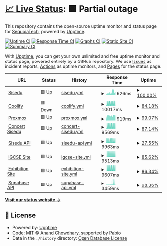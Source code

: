 # [📈 Live Status](https://uptime.sisedu.org): <!--live status--> **🟧 Partial outage**

This repository contains the open-source uptime monitor and status page for [SequoiaTech](https://uptime.sisedu.org), powered by [Upptime](https://github.com/upptime/upptime).

[![Uptime CI](https://github.com/SequoiaTech/uptime/workflows/Uptime%20CI/badge.svg)](https://github.com/SequoiaTech/uptime/actions?query=workflow%3A%22Uptime+CI%22)
[![Response Time CI](https://github.com/SequoiaTech/uptime/workflows/Response%20Time%20CI/badge.svg)](https://github.com/SequoiaTech/uptime/actions?query=workflow%3A%22Response+Time+CI%22)
[![Graphs CI](https://github.com/SequoiaTech/uptime/workflows/Graphs%20CI/badge.svg)](https://github.com/SequoiaTech/uptime/actions?query=workflow%3A%22Graphs+CI%22)
[![Static Site CI](https://github.com/SequoiaTech/uptime/workflows/Static%20Site%20CI/badge.svg)](https://github.com/SequoiaTech/uptime/actions?query=workflow%3A%22Static+Site+CI%22)
[![Summary CI](https://github.com/SequoiaTech/uptime/workflows/Summary%20CI/badge.svg)](https://github.com/SequoiaTech/uptime/actions?query=workflow%3A%22Summary+CI%22)

With [Upptime](https://upptime.js.org), you can get your own unlimited and free uptime monitor and status page, powered entirely by a GitHub repository. We use [Issues](https://github.com/SequoiaTech/uptime/issues) as incident reports, [Actions](https://github.com/SequoiaTech/uptime/actions) as uptime monitors, and [Pages](https://uptime.sisedu.org) for the status page.

<!--start: status pages-->
<!-- This summary is generated by Upptime (https://github.com/upptime/upptime) -->
<!-- Do not edit this manually, your changes will be overwritten -->
<!-- prettier-ignore -->
| URL | Status | History | Response Time | Uptime |
| --- | ------ | ------- | ------------- | ------ |
| <img alt="" src="https://icons.duckduckgo.com/ip3/www.sisedu.org.ico" height="13"> [Sisedu](https://www.sisedu.org) | 🟩 Up | [sisedu.yml](https://github.com/SequoiaTech/uptime/commits/HEAD/history/sisedu.yml) | <details><summary><img alt="Response time graph" src="./graphs/sisedu/response-time-week.png" height="20"> 626ms</summary><br><a href="https://uptime.sisedu.org/history/sisedu"><img alt="Response time 1772" src="https://img.shields.io/endpoint?url=https%3A%2F%2Fraw.githubusercontent.com%2FSequoiaTech%2Fuptime%2FHEAD%2Fapi%2Fsisedu%2Fresponse-time.json"></a><br><a href="https://uptime.sisedu.org/history/sisedu"><img alt="24-hour response time 727" src="https://img.shields.io/endpoint?url=https%3A%2F%2Fraw.githubusercontent.com%2FSequoiaTech%2Fuptime%2FHEAD%2Fapi%2Fsisedu%2Fresponse-time-day.json"></a><br><a href="https://uptime.sisedu.org/history/sisedu"><img alt="7-day response time 626" src="https://img.shields.io/endpoint?url=https%3A%2F%2Fraw.githubusercontent.com%2FSequoiaTech%2Fuptime%2FHEAD%2Fapi%2Fsisedu%2Fresponse-time-week.json"></a><br><a href="https://uptime.sisedu.org/history/sisedu"><img alt="30-day response time 2092" src="https://img.shields.io/endpoint?url=https%3A%2F%2Fraw.githubusercontent.com%2FSequoiaTech%2Fuptime%2FHEAD%2Fapi%2Fsisedu%2Fresponse-time-month.json"></a><br><a href="https://uptime.sisedu.org/history/sisedu"><img alt="1-year response time 1772" src="https://img.shields.io/endpoint?url=https%3A%2F%2Fraw.githubusercontent.com%2FSequoiaTech%2Fuptime%2FHEAD%2Fapi%2Fsisedu%2Fresponse-time-year.json"></a></details> | <details><summary><a href="https://uptime.sisedu.org/history/sisedu">100.00%</a></summary><a href="https://uptime.sisedu.org/history/sisedu"><img alt="All-time uptime 99.42%" src="https://img.shields.io/endpoint?url=https%3A%2F%2Fraw.githubusercontent.com%2FSequoiaTech%2Fuptime%2FHEAD%2Fapi%2Fsisedu%2Fuptime.json"></a><br><a href="https://uptime.sisedu.org/history/sisedu"><img alt="24-hour uptime 100.00%" src="https://img.shields.io/endpoint?url=https%3A%2F%2Fraw.githubusercontent.com%2FSequoiaTech%2Fuptime%2FHEAD%2Fapi%2Fsisedu%2Fuptime-day.json"></a><br><a href="https://uptime.sisedu.org/history/sisedu"><img alt="7-day uptime 100.00%" src="https://img.shields.io/endpoint?url=https%3A%2F%2Fraw.githubusercontent.com%2FSequoiaTech%2Fuptime%2FHEAD%2Fapi%2Fsisedu%2Fuptime-week.json"></a><br><a href="https://uptime.sisedu.org/history/sisedu"><img alt="30-day uptime 99.39%" src="https://img.shields.io/endpoint?url=https%3A%2F%2Fraw.githubusercontent.com%2FSequoiaTech%2Fuptime%2FHEAD%2Fapi%2Fsisedu%2Fuptime-month.json"></a><br><a href="https://uptime.sisedu.org/history/sisedu"><img alt="1-year uptime 99.59%" src="https://img.shields.io/endpoint?url=https%3A%2F%2Fraw.githubusercontent.com%2FSequoiaTech%2Fuptime%2FHEAD%2Fapi%2Fsisedu%2Fuptime-year.json"></a></details>
| <img alt="" src="https://icons.duckduckgo.com/ip3/coolify.sisedu.org.ico" height="13"> [Coolify](https://coolify.sisedu.org) | 🟥 Down | [coolify.yml](https://github.com/SequoiaTech/uptime/commits/HEAD/history/coolify.yml) | <details><summary><img alt="Response time graph" src="./graphs/coolify/response-time-week.png" height="20"> 10017ms</summary><br><a href="https://uptime.sisedu.org/history/coolify"><img alt="Response time 6275" src="https://img.shields.io/endpoint?url=https%3A%2F%2Fraw.githubusercontent.com%2FSequoiaTech%2Fuptime%2FHEAD%2Fapi%2Fcoolify%2Fresponse-time.json"></a><br><a href="https://uptime.sisedu.org/history/coolify"><img alt="24-hour response time 10432" src="https://img.shields.io/endpoint?url=https%3A%2F%2Fraw.githubusercontent.com%2FSequoiaTech%2Fuptime%2FHEAD%2Fapi%2Fcoolify%2Fresponse-time-day.json"></a><br><a href="https://uptime.sisedu.org/history/coolify"><img alt="7-day response time 10017" src="https://img.shields.io/endpoint?url=https%3A%2F%2Fraw.githubusercontent.com%2FSequoiaTech%2Fuptime%2FHEAD%2Fapi%2Fcoolify%2Fresponse-time-week.json"></a><br><a href="https://uptime.sisedu.org/history/coolify"><img alt="30-day response time 9167" src="https://img.shields.io/endpoint?url=https%3A%2F%2Fraw.githubusercontent.com%2FSequoiaTech%2Fuptime%2FHEAD%2Fapi%2Fcoolify%2Fresponse-time-month.json"></a><br><a href="https://uptime.sisedu.org/history/coolify"><img alt="1-year response time 6275" src="https://img.shields.io/endpoint?url=https%3A%2F%2Fraw.githubusercontent.com%2FSequoiaTech%2Fuptime%2FHEAD%2Fapi%2Fcoolify%2Fresponse-time-year.json"></a></details> | <details><summary><a href="https://uptime.sisedu.org/history/coolify">84.18%</a></summary><a href="https://uptime.sisedu.org/history/coolify"><img alt="All-time uptime 91.23%" src="https://img.shields.io/endpoint?url=https%3A%2F%2Fraw.githubusercontent.com%2FSequoiaTech%2Fuptime%2FHEAD%2Fapi%2Fcoolify%2Fuptime.json"></a><br><a href="https://uptime.sisedu.org/history/coolify"><img alt="24-hour uptime 65.14%" src="https://img.shields.io/endpoint?url=https%3A%2F%2Fraw.githubusercontent.com%2FSequoiaTech%2Fuptime%2FHEAD%2Fapi%2Fcoolify%2Fuptime-day.json"></a><br><a href="https://uptime.sisedu.org/history/coolify"><img alt="7-day uptime 84.18%" src="https://img.shields.io/endpoint?url=https%3A%2F%2Fraw.githubusercontent.com%2FSequoiaTech%2Fuptime%2FHEAD%2Fapi%2Fcoolify%2Fuptime-week.json"></a><br><a href="https://uptime.sisedu.org/history/coolify"><img alt="30-day uptime 72.21%" src="https://img.shields.io/endpoint?url=https%3A%2F%2Fraw.githubusercontent.com%2FSequoiaTech%2Fuptime%2FHEAD%2Fapi%2Fcoolify%2Fuptime-month.json"></a><br><a href="https://uptime.sisedu.org/history/coolify"><img alt="1-year uptime 91.23%" src="https://img.shields.io/endpoint?url=https%3A%2F%2Fraw.githubusercontent.com%2FSequoiaTech%2Fuptime%2FHEAD%2Fapi%2Fcoolify%2Fuptime-year.json"></a></details>
| <img alt="" src="https://icons.duckduckgo.com/ip3/proxmox.sisedu.org.ico" height="13"> [Proxmox](https://proxmox.sisedu.org) | 🟩 Up | [proxmox.yml](https://github.com/SequoiaTech/uptime/commits/HEAD/history/proxmox.yml) | <details><summary><img alt="Response time graph" src="./graphs/proxmox/response-time-week.png" height="20"> 919ms</summary><br><a href="https://uptime.sisedu.org/history/proxmox"><img alt="Response time 2882" src="https://img.shields.io/endpoint?url=https%3A%2F%2Fraw.githubusercontent.com%2FSequoiaTech%2Fuptime%2FHEAD%2Fapi%2Fproxmox%2Fresponse-time.json"></a><br><a href="https://uptime.sisedu.org/history/proxmox"><img alt="24-hour response time 944" src="https://img.shields.io/endpoint?url=https%3A%2F%2Fraw.githubusercontent.com%2FSequoiaTech%2Fuptime%2FHEAD%2Fapi%2Fproxmox%2Fresponse-time-day.json"></a><br><a href="https://uptime.sisedu.org/history/proxmox"><img alt="7-day response time 919" src="https://img.shields.io/endpoint?url=https%3A%2F%2Fraw.githubusercontent.com%2FSequoiaTech%2Fuptime%2FHEAD%2Fapi%2Fproxmox%2Fresponse-time-week.json"></a><br><a href="https://uptime.sisedu.org/history/proxmox"><img alt="30-day response time 5526" src="https://img.shields.io/endpoint?url=https%3A%2F%2Fraw.githubusercontent.com%2FSequoiaTech%2Fuptime%2FHEAD%2Fapi%2Fproxmox%2Fresponse-time-month.json"></a><br><a href="https://uptime.sisedu.org/history/proxmox"><img alt="1-year response time 2882" src="https://img.shields.io/endpoint?url=https%3A%2F%2Fraw.githubusercontent.com%2FSequoiaTech%2Fuptime%2FHEAD%2Fapi%2Fproxmox%2Fresponse-time-year.json"></a></details> | <details><summary><a href="https://uptime.sisedu.org/history/proxmox">99.07%</a></summary><a href="https://uptime.sisedu.org/history/proxmox"><img alt="All-time uptime 92.95%" src="https://img.shields.io/endpoint?url=https%3A%2F%2Fraw.githubusercontent.com%2FSequoiaTech%2Fuptime%2FHEAD%2Fapi%2Fproxmox%2Fuptime.json"></a><br><a href="https://uptime.sisedu.org/history/proxmox"><img alt="24-hour uptime 100.00%" src="https://img.shields.io/endpoint?url=https%3A%2F%2Fraw.githubusercontent.com%2FSequoiaTech%2Fuptime%2FHEAD%2Fapi%2Fproxmox%2Fuptime-day.json"></a><br><a href="https://uptime.sisedu.org/history/proxmox"><img alt="7-day uptime 99.07%" src="https://img.shields.io/endpoint?url=https%3A%2F%2Fraw.githubusercontent.com%2FSequoiaTech%2Fuptime%2FHEAD%2Fapi%2Fproxmox%2Fuptime-week.json"></a><br><a href="https://uptime.sisedu.org/history/proxmox"><img alt="30-day uptime 77.94%" src="https://img.shields.io/endpoint?url=https%3A%2F%2Fraw.githubusercontent.com%2FSequoiaTech%2Fuptime%2FHEAD%2Fapi%2Fproxmox%2Fuptime-month.json"></a><br><a href="https://uptime.sisedu.org/history/proxmox"><img alt="1-year uptime 92.95%" src="https://img.shields.io/endpoint?url=https%3A%2F%2Fraw.githubusercontent.com%2FSequoiaTech%2Fuptime%2FHEAD%2Fapi%2Fproxmox%2Fuptime-year.json"></a></details>
| <img alt="" src="https://icons.duckduckgo.com/ip3/concert.sisedu.org.ico" height="13"> [Concert Sisedu](https://concert.sisedu.org) | 🟩 Up | [concert-sisedu.yml](https://github.com/SequoiaTech/uptime/commits/HEAD/history/concert-sisedu.yml) | <details><summary><img alt="Response time graph" src="./graphs/concert-sisedu/response-time-week.png" height="20"> 9569ms</summary><br><a href="https://uptime.sisedu.org/history/concert-sisedu"><img alt="Response time 9666" src="https://img.shields.io/endpoint?url=https%3A%2F%2Fraw.githubusercontent.com%2FSequoiaTech%2Fuptime%2FHEAD%2Fapi%2Fconcert-sisedu%2Fresponse-time.json"></a><br><a href="https://uptime.sisedu.org/history/concert-sisedu"><img alt="24-hour response time 9970" src="https://img.shields.io/endpoint?url=https%3A%2F%2Fraw.githubusercontent.com%2FSequoiaTech%2Fuptime%2FHEAD%2Fapi%2Fconcert-sisedu%2Fresponse-time-day.json"></a><br><a href="https://uptime.sisedu.org/history/concert-sisedu"><img alt="7-day response time 9569" src="https://img.shields.io/endpoint?url=https%3A%2F%2Fraw.githubusercontent.com%2FSequoiaTech%2Fuptime%2FHEAD%2Fapi%2Fconcert-sisedu%2Fresponse-time-week.json"></a><br><a href="https://uptime.sisedu.org/history/concert-sisedu"><img alt="30-day response time 8268" src="https://img.shields.io/endpoint?url=https%3A%2F%2Fraw.githubusercontent.com%2FSequoiaTech%2Fuptime%2FHEAD%2Fapi%2Fconcert-sisedu%2Fresponse-time-month.json"></a><br><a href="https://uptime.sisedu.org/history/concert-sisedu"><img alt="1-year response time 9666" src="https://img.shields.io/endpoint?url=https%3A%2F%2Fraw.githubusercontent.com%2FSequoiaTech%2Fuptime%2FHEAD%2Fapi%2Fconcert-sisedu%2Fresponse-time-year.json"></a></details> | <details><summary><a href="https://uptime.sisedu.org/history/concert-sisedu">87.14%</a></summary><a href="https://uptime.sisedu.org/history/concert-sisedu"><img alt="All-time uptime 96.14%" src="https://img.shields.io/endpoint?url=https%3A%2F%2Fraw.githubusercontent.com%2FSequoiaTech%2Fuptime%2FHEAD%2Fapi%2Fconcert-sisedu%2Fuptime.json"></a><br><a href="https://uptime.sisedu.org/history/concert-sisedu"><img alt="24-hour uptime 80.75%" src="https://img.shields.io/endpoint?url=https%3A%2F%2Fraw.githubusercontent.com%2FSequoiaTech%2Fuptime%2FHEAD%2Fapi%2Fconcert-sisedu%2Fuptime-day.json"></a><br><a href="https://uptime.sisedu.org/history/concert-sisedu"><img alt="7-day uptime 87.14%" src="https://img.shields.io/endpoint?url=https%3A%2F%2Fraw.githubusercontent.com%2FSequoiaTech%2Fuptime%2FHEAD%2Fapi%2Fconcert-sisedu%2Fuptime-week.json"></a><br><a href="https://uptime.sisedu.org/history/concert-sisedu"><img alt="30-day uptime 72.55%" src="https://img.shields.io/endpoint?url=https%3A%2F%2Fraw.githubusercontent.com%2FSequoiaTech%2Fuptime%2FHEAD%2Fapi%2Fconcert-sisedu%2Fuptime-month.json"></a><br><a href="https://uptime.sisedu.org/history/concert-sisedu"><img alt="1-year uptime 96.14%" src="https://img.shields.io/endpoint?url=https%3A%2F%2Fraw.githubusercontent.com%2FSequoiaTech%2Fuptime%2FHEAD%2Fapi%2Fconcert-sisedu%2Fuptime-year.json"></a></details>
| <img alt="" src="https://concert.sisedu.org/api.png" height="13"> [Sisedu API](https://api.sisedu.org) | 🟩 Up | [sisedu-api.yml](https://github.com/SequoiaTech/uptime/commits/HEAD/history/sisedu-api.yml) | <details><summary><img alt="Response time graph" src="./graphs/sisedu-api/response-time-week.png" height="20"> 9963ms</summary><br><a href="https://uptime.sisedu.org/history/sisedu-api"><img alt="Response time 3838" src="https://img.shields.io/endpoint?url=https%3A%2F%2Fraw.githubusercontent.com%2FSequoiaTech%2Fuptime%2FHEAD%2Fapi%2Fsisedu-api%2Fresponse-time.json"></a><br><a href="https://uptime.sisedu.org/history/sisedu-api"><img alt="24-hour response time 10223" src="https://img.shields.io/endpoint?url=https%3A%2F%2Fraw.githubusercontent.com%2FSequoiaTech%2Fuptime%2FHEAD%2Fapi%2Fsisedu-api%2Fresponse-time-day.json"></a><br><a href="https://uptime.sisedu.org/history/sisedu-api"><img alt="7-day response time 9963" src="https://img.shields.io/endpoint?url=https%3A%2F%2Fraw.githubusercontent.com%2FSequoiaTech%2Fuptime%2FHEAD%2Fapi%2Fsisedu-api%2Fresponse-time-week.json"></a><br><a href="https://uptime.sisedu.org/history/sisedu-api"><img alt="30-day response time 9196" src="https://img.shields.io/endpoint?url=https%3A%2F%2Fraw.githubusercontent.com%2FSequoiaTech%2Fuptime%2FHEAD%2Fapi%2Fsisedu-api%2Fresponse-time-month.json"></a><br><a href="https://uptime.sisedu.org/history/sisedu-api"><img alt="1-year response time 3838" src="https://img.shields.io/endpoint?url=https%3A%2F%2Fraw.githubusercontent.com%2FSequoiaTech%2Fuptime%2FHEAD%2Fapi%2Fsisedu-api%2Fresponse-time-year.json"></a></details> | <details><summary><a href="https://uptime.sisedu.org/history/sisedu-api">27.55%</a></summary><a href="https://uptime.sisedu.org/history/sisedu-api"><img alt="All-time uptime 92.10%" src="https://img.shields.io/endpoint?url=https%3A%2F%2Fraw.githubusercontent.com%2FSequoiaTech%2Fuptime%2FHEAD%2Fapi%2Fsisedu-api%2Fuptime.json"></a><br><a href="https://uptime.sisedu.org/history/sisedu-api"><img alt="24-hour uptime 81.25%" src="https://img.shields.io/endpoint?url=https%3A%2F%2Fraw.githubusercontent.com%2FSequoiaTech%2Fuptime%2FHEAD%2Fapi%2Fsisedu-api%2Fuptime-day.json"></a><br><a href="https://uptime.sisedu.org/history/sisedu-api"><img alt="7-day uptime 27.55%" src="https://img.shields.io/endpoint?url=https%3A%2F%2Fraw.githubusercontent.com%2FSequoiaTech%2Fuptime%2FHEAD%2Fapi%2Fsisedu-api%2Fuptime-week.json"></a><br><a href="https://uptime.sisedu.org/history/sisedu-api"><img alt="30-day uptime 53.27%" src="https://img.shields.io/endpoint?url=https%3A%2F%2Fraw.githubusercontent.com%2FSequoiaTech%2Fuptime%2FHEAD%2Fapi%2Fsisedu-api%2Fuptime-month.json"></a><br><a href="https://uptime.sisedu.org/history/sisedu-api"><img alt="1-year uptime 93.29%" src="https://img.shields.io/endpoint?url=https%3A%2F%2Fraw.githubusercontent.com%2FSequoiaTech%2Fuptime%2FHEAD%2Fapi%2Fsisedu-api%2Fuptime-year.json"></a></details>
| <img alt="" src="https://icons.duckduckgo.com/ip3/igcse.sisedu.org.ico" height="13"> [IGCSE Site](https://igcse.sisedu.org) | 🟩 Up | [igcse-site.yml](https://github.com/SequoiaTech/uptime/commits/HEAD/history/igcse-site.yml) | <details><summary><img alt="Response time graph" src="./graphs/igcse-site/response-time-week.png" height="20"> 9513ms</summary><br><a href="https://uptime.sisedu.org/history/igcse-site"><img alt="Response time 3894" src="https://img.shields.io/endpoint?url=https%3A%2F%2Fraw.githubusercontent.com%2FSequoiaTech%2Fuptime%2FHEAD%2Fapi%2Figcse-site%2Fresponse-time.json"></a><br><a href="https://uptime.sisedu.org/history/igcse-site"><img alt="24-hour response time 10254" src="https://img.shields.io/endpoint?url=https%3A%2F%2Fraw.githubusercontent.com%2FSequoiaTech%2Fuptime%2FHEAD%2Fapi%2Figcse-site%2Fresponse-time-day.json"></a><br><a href="https://uptime.sisedu.org/history/igcse-site"><img alt="7-day response time 9513" src="https://img.shields.io/endpoint?url=https%3A%2F%2Fraw.githubusercontent.com%2FSequoiaTech%2Fuptime%2FHEAD%2Fapi%2Figcse-site%2Fresponse-time-week.json"></a><br><a href="https://uptime.sisedu.org/history/igcse-site"><img alt="30-day response time 8700" src="https://img.shields.io/endpoint?url=https%3A%2F%2Fraw.githubusercontent.com%2FSequoiaTech%2Fuptime%2FHEAD%2Fapi%2Figcse-site%2Fresponse-time-month.json"></a><br><a href="https://uptime.sisedu.org/history/igcse-site"><img alt="1-year response time 3894" src="https://img.shields.io/endpoint?url=https%3A%2F%2Fraw.githubusercontent.com%2FSequoiaTech%2Fuptime%2FHEAD%2Fapi%2Figcse-site%2Fresponse-time-year.json"></a></details> | <details><summary><a href="https://uptime.sisedu.org/history/igcse-site">85.62%</a></summary><a href="https://uptime.sisedu.org/history/igcse-site"><img alt="All-time uptime 96.16%" src="https://img.shields.io/endpoint?url=https%3A%2F%2Fraw.githubusercontent.com%2FSequoiaTech%2Fuptime%2FHEAD%2Fapi%2Figcse-site%2Fuptime.json"></a><br><a href="https://uptime.sisedu.org/history/igcse-site"><img alt="24-hour uptime 70.20%" src="https://img.shields.io/endpoint?url=https%3A%2F%2Fraw.githubusercontent.com%2FSequoiaTech%2Fuptime%2FHEAD%2Fapi%2Figcse-site%2Fuptime-day.json"></a><br><a href="https://uptime.sisedu.org/history/igcse-site"><img alt="7-day uptime 85.62%" src="https://img.shields.io/endpoint?url=https%3A%2F%2Fraw.githubusercontent.com%2FSequoiaTech%2Fuptime%2FHEAD%2Fapi%2Figcse-site%2Fuptime-week.json"></a><br><a href="https://uptime.sisedu.org/history/igcse-site"><img alt="30-day uptime 72.59%" src="https://img.shields.io/endpoint?url=https%3A%2F%2Fraw.githubusercontent.com%2FSequoiaTech%2Fuptime%2FHEAD%2Fapi%2Figcse-site%2Fuptime-month.json"></a><br><a href="https://uptime.sisedu.org/history/igcse-site"><img alt="1-year uptime 96.16%" src="https://img.shields.io/endpoint?url=https%3A%2F%2Fraw.githubusercontent.com%2FSequoiaTech%2Fuptime%2FHEAD%2Fapi%2Figcse-site%2Fuptime-year.json"></a></details>
| <img alt="" src="https://icons.duckduckgo.com/ip3/exhibition.sisedu.org.ico" height="13"> [Exhibition Site](https://exhibition.sisedu.org) | 🟩 Up | [exhibition-site.yml](https://github.com/SequoiaTech/uptime/commits/HEAD/history/exhibition-site.yml) | <details><summary><img alt="Response time graph" src="./graphs/exhibition-site/response-time-week.png" height="20"> 9607ms</summary><br><a href="https://uptime.sisedu.org/history/exhibition-site"><img alt="Response time 3889" src="https://img.shields.io/endpoint?url=https%3A%2F%2Fraw.githubusercontent.com%2FSequoiaTech%2Fuptime%2FHEAD%2Fapi%2Fexhibition-site%2Fresponse-time.json"></a><br><a href="https://uptime.sisedu.org/history/exhibition-site"><img alt="24-hour response time 10234" src="https://img.shields.io/endpoint?url=https%3A%2F%2Fraw.githubusercontent.com%2FSequoiaTech%2Fuptime%2FHEAD%2Fapi%2Fexhibition-site%2Fresponse-time-day.json"></a><br><a href="https://uptime.sisedu.org/history/exhibition-site"><img alt="7-day response time 9607" src="https://img.shields.io/endpoint?url=https%3A%2F%2Fraw.githubusercontent.com%2FSequoiaTech%2Fuptime%2FHEAD%2Fapi%2Fexhibition-site%2Fresponse-time-week.json"></a><br><a href="https://uptime.sisedu.org/history/exhibition-site"><img alt="30-day response time 8625" src="https://img.shields.io/endpoint?url=https%3A%2F%2Fraw.githubusercontent.com%2FSequoiaTech%2Fuptime%2FHEAD%2Fapi%2Fexhibition-site%2Fresponse-time-month.json"></a><br><a href="https://uptime.sisedu.org/history/exhibition-site"><img alt="1-year response time 3889" src="https://img.shields.io/endpoint?url=https%3A%2F%2Fraw.githubusercontent.com%2FSequoiaTech%2Fuptime%2FHEAD%2Fapi%2Fexhibition-site%2Fresponse-time-year.json"></a></details> | <details><summary><a href="https://uptime.sisedu.org/history/exhibition-site">86.34%</a></summary><a href="https://uptime.sisedu.org/history/exhibition-site"><img alt="All-time uptime 96.20%" src="https://img.shields.io/endpoint?url=https%3A%2F%2Fraw.githubusercontent.com%2FSequoiaTech%2Fuptime%2FHEAD%2Fapi%2Fexhibition-site%2Fuptime.json"></a><br><a href="https://uptime.sisedu.org/history/exhibition-site"><img alt="24-hour uptime 73.37%" src="https://img.shields.io/endpoint?url=https%3A%2F%2Fraw.githubusercontent.com%2FSequoiaTech%2Fuptime%2FHEAD%2Fapi%2Fexhibition-site%2Fuptime-day.json"></a><br><a href="https://uptime.sisedu.org/history/exhibition-site"><img alt="7-day uptime 86.34%" src="https://img.shields.io/endpoint?url=https%3A%2F%2Fraw.githubusercontent.com%2FSequoiaTech%2Fuptime%2FHEAD%2Fapi%2Fexhibition-site%2Fuptime-week.json"></a><br><a href="https://uptime.sisedu.org/history/exhibition-site"><img alt="30-day uptime 72.80%" src="https://img.shields.io/endpoint?url=https%3A%2F%2Fraw.githubusercontent.com%2FSequoiaTech%2Fuptime%2FHEAD%2Fapi%2Fexhibition-site%2Fuptime-month.json"></a><br><a href="https://uptime.sisedu.org/history/exhibition-site"><img alt="1-year uptime 96.20%" src="https://img.shields.io/endpoint?url=https%3A%2F%2Fraw.githubusercontent.com%2FSequoiaTech%2Fuptime%2FHEAD%2Fapi%2Fexhibition-site%2Fuptime-year.json"></a></details>
| <img alt="" src="https://concert.sisedu.org/super.png" height="13"> [Supabase API](https://supabase.sisedu.org/api/pg-meta/default/query?key=table-rows-301276) | 🟩 Up | [supabase-api.yml](https://github.com/SequoiaTech/uptime/commits/HEAD/history/supabase-api.yml) | <details><summary><img alt="Response time graph" src="./graphs/supabase-api/response-time-week.png" height="20"> 3459ms</summary><br><a href="https://uptime.sisedu.org/history/supabase-api"><img alt="Response time 1320" src="https://img.shields.io/endpoint?url=https%3A%2F%2Fraw.githubusercontent.com%2FSequoiaTech%2Fuptime%2FHEAD%2Fapi%2Fsupabase-api%2Fresponse-time.json"></a><br><a href="https://uptime.sisedu.org/history/supabase-api"><img alt="24-hour response time 796" src="https://img.shields.io/endpoint?url=https%3A%2F%2Fraw.githubusercontent.com%2FSequoiaTech%2Fuptime%2FHEAD%2Fapi%2Fsupabase-api%2Fresponse-time-day.json"></a><br><a href="https://uptime.sisedu.org/history/supabase-api"><img alt="7-day response time 3459" src="https://img.shields.io/endpoint?url=https%3A%2F%2Fraw.githubusercontent.com%2FSequoiaTech%2Fuptime%2FHEAD%2Fapi%2Fsupabase-api%2Fresponse-time-week.json"></a><br><a href="https://uptime.sisedu.org/history/supabase-api"><img alt="30-day response time 2220" src="https://img.shields.io/endpoint?url=https%3A%2F%2Fraw.githubusercontent.com%2FSequoiaTech%2Fuptime%2FHEAD%2Fapi%2Fsupabase-api%2Fresponse-time-month.json"></a><br><a href="https://uptime.sisedu.org/history/supabase-api"><img alt="1-year response time 1320" src="https://img.shields.io/endpoint?url=https%3A%2F%2Fraw.githubusercontent.com%2FSequoiaTech%2Fuptime%2FHEAD%2Fapi%2Fsupabase-api%2Fresponse-time-year.json"></a></details> | <details><summary><a href="https://uptime.sisedu.org/history/supabase-api">98.36%</a></summary><a href="https://uptime.sisedu.org/history/supabase-api"><img alt="All-time uptime 99.72%" src="https://img.shields.io/endpoint?url=https%3A%2F%2Fraw.githubusercontent.com%2FSequoiaTech%2Fuptime%2FHEAD%2Fapi%2Fsupabase-api%2Fuptime.json"></a><br><a href="https://uptime.sisedu.org/history/supabase-api"><img alt="24-hour uptime 100.00%" src="https://img.shields.io/endpoint?url=https%3A%2F%2Fraw.githubusercontent.com%2FSequoiaTech%2Fuptime%2FHEAD%2Fapi%2Fsupabase-api%2Fuptime-day.json"></a><br><a href="https://uptime.sisedu.org/history/supabase-api"><img alt="7-day uptime 98.36%" src="https://img.shields.io/endpoint?url=https%3A%2F%2Fraw.githubusercontent.com%2FSequoiaTech%2Fuptime%2FHEAD%2Fapi%2Fsupabase-api%2Fuptime-week.json"></a><br><a href="https://uptime.sisedu.org/history/supabase-api"><img alt="30-day uptime 99.23%" src="https://img.shields.io/endpoint?url=https%3A%2F%2Fraw.githubusercontent.com%2FSequoiaTech%2Fuptime%2FHEAD%2Fapi%2Fsupabase-api%2Fuptime-month.json"></a><br><a href="https://uptime.sisedu.org/history/supabase-api"><img alt="1-year uptime 99.72%" src="https://img.shields.io/endpoint?url=https%3A%2F%2Fraw.githubusercontent.com%2FSequoiaTech%2Fuptime%2FHEAD%2Fapi%2Fsupabase-api%2Fuptime-year.json"></a></details>

<!--end: status pages-->

[**Visit our status website →**](https://uptime.sisedu.org)

## 📄 License

- Powered by: [Upptime](https://github.com/upptime/upptime)
- Code: [MIT](./LICENSE) © [Anand Chowdhary](https://anandchowdhary.com), supported by [Pabio](https://pabio.com)
- Data in the `./history` directory: [Open Database License](https://opendatacommons.org/licenses/odbl/1-0/)
